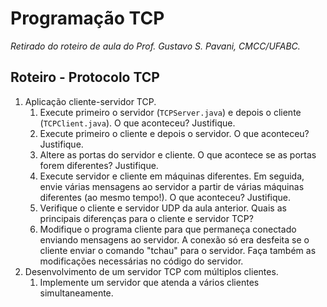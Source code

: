 # Programação TCP
*Retirado do roteiro de aula do Prof. Gustavo S. Pavani, CMCC/UFABC.*

## Roteiro - Protocolo TCP

1. Aplicação cliente-servidor TCP.
   1. Execute primeiro o servidor (`TCPServer.java`) e depois o cliente
      (`TCPClient.java`). O que aconteceu? Justifique.
   2. Execute primeiro o cliente e depois o servidor. O que aconteceu?
      Justifique.
   3. Altere as portas do servidor e cliente. O que acontece se
      as portas forem diferentes? Justifique.
   4. Execute servidor e cliente em máquinas diferentes. Em seguida,
      envie várias mensagens ao servidor a partir de várias máquinas
      diferentes (ao mesmo tempo!). O que aconteceu? Justifique.
   5. Verifique o cliente e servidor UDP da aula anterior. Quais as
      principais diferenças para o cliente e servidor TCP?
   6. Modifique o programa cliente para que permaneça conectado
      enviando mensagens ao servidor. A conexão só era desfeita se
      o cliente enviar o comando "tchau" para o servidor. Faça 
      também as modificações necessárias no código do servidor.
2. Desenvolvimento de um servidor TCP com múltiplos clientes.
   1. Implemente um servidor que atenda a vários clientes simultaneamente.
